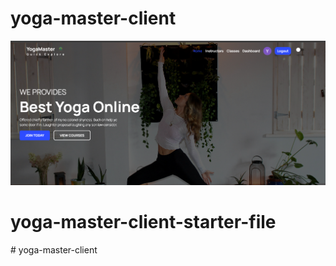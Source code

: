 # yoga-master-client
![](/src/assets/github-cover.png)
# yoga-master-client-starter-file
#   y o g a - m a s t e r - c l i e n t 
 
 